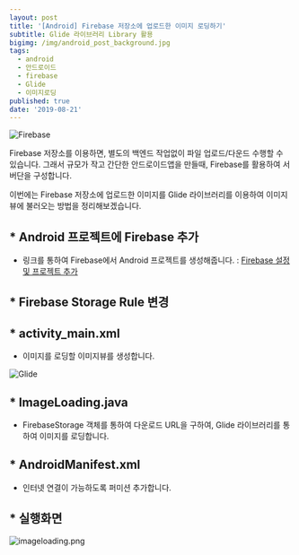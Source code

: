 ```yaml
---
layout: post
title: '[Android] Firebase 저장소에 업로드한 이미지 로딩하기'
subtitle: Glide 라이브러리 Library 활용
bigimg: /img/android_post_background.jpg
tags:
  - android
  - 안드로이드
  - firebase
  - Glide
  - 이미지로딩
published: true
date: '2019-08-21'
---
```

![Firebase](https://cms-assets.tutsplus.com/uploads/users/1802/posts/30203/image/firebase-storage-logo.png)

Firebase 저장소를 이용하면, 별도의 백엔드 작업없이 파일 업로드/다운드 수행할 수 있습니다.
그래서 규모가 작고 간단한 안드로이드앱을 만들때, Firebase를 활용하여 서버단을 구성합니다. 

이번에는 Firebase 저장소에 업로드한 이미지를 Glide 라이브러리를 이용하여 이미지뷰에 불러오는 방법을 정리해보겠습니다. 



## * Android 프로젝트에 Firebase 추가
- 링크를 통하여 Firebase에서 Android 프로젝트를 생성해줍니다. 
: [Firebase 설정 및 프로젝트 추가](https://firebase.google.com/docs/android/setup?hl=ko)

## * Firebase Storage Rule 변경 

<script src="https://gist.github.com/bentleypark/1dd3d788f01103dffcb7d06bd9239aaf.js"></script>

## * activity_main.xml
- 이미지를 로딩할 이미지뷰를 생성합니다. 

<script src="https://gist.github.com/bentleypark/f053c4ed4aaf897d7003a136577c568f.js"></script>

![Glide](https://github.com/bumptech/glide/raw/master/static/glide_logo.png)

## * ImageLoading.java 
- FirebaseStorage 객체를 통하여 다운로드 URL을 구하여, Glide 라이브러리를 통하여 이미지를 로딩합니다. 

<script src="https://gist.github.com/bentleypark/7b7d31d44a88b2bc7620e020aba9e337.js"></script>

## * AndroidManifest.xml 
- 인터넷 연결이 가능하도록 퍼미션 추가합니다. 

<script src="https://gist.github.com/bentleypark/661162f6ef55cc2cc79e02d7134bfc75.js"></script>

## * 실행화면

![imageloading.png]({{site.baseurl}}/img/imageloading.png)




